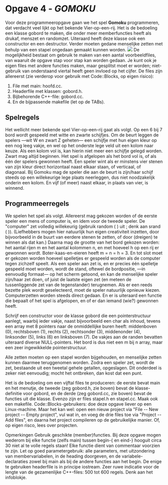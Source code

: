 <h1>Opgave 4 - <i>GOMOKU</i></h1>

Voor deze programmeeropgave gaan we het spel <b>Gomoku</b> programmeren, dat verdacht veel lijkt op het bekende Vier-op-een-rij. Het is de bedoeling een klasse gobord te maken, die onder meer memberfuncties heeft als drukaf, menszet en randomzet. Uiteraard heeft deze klasse ook een constructor en een destructor. Verder moeten gedane menselijke zetten met behulp van een stapel ongedaan gemaakt kunnen worden. 
<img src="LIACS_Assignments/images/GOMOKU.jpg" width="" height="">
De mogelijkheid bestaat om gebruik te maken van een aantal voorbeeldfiles, van waaruit de opgave stap voor stap kan worden gedaan. Je kunt ook je eigen files met andere functies maken, maar gesplitst moet er worden; niet-gebruik van onderstaand viertal heeft geen invloed op het cijfer. De files zijn allereerst (zie verderop voor gebruik met Code::Blocks, op eigen risico):

<ol><li>File met main: hoofd.cc.</li>
<li>Headerfile met klassen: gobord.h.</li> 
<li>Bijbehorende C++-file: gobord.cc. </li>
<li>En de bijpassende makefile (let op de TABs).</li></ol>


<h2>Spelregels</h2>

Het wellicht meer bekende spel Vier-op-een-rij gaat als volgt. Op een 6 bij 7 bord wordt gespeeld met witte en zwarte schijfjes. Om de beurt leggen de spelers —wit W en zwart Z geheten— een schijfje met hun eigen kleur op een nog leeg vakje, en wel op het onderste lege veld uit een kolom naar keuze. Als een kolom vol is, kan hierin niet meer een schijfje gelegd worden. Zwart mag altijd beginnen. Het spel is afgelopen als het bord vol is, of als één der spelers gewonnen heeft. Een speler wint als er minstens vier stenen van zijn kleur direct horizontaal naast elkaar staan, of verticaal, of diagonaal. Bij Gomoku mag de speler die aan de beurt is zijn/haar schijf steeds op een willekeurige lege plaats neerleggen, dus niet noodzakelijk onderin een kolom. En vijf (of meer) naast elkaar, in plaats van vier, is winnend.

<h2>Programmeerregels</h2>
We spelen het spel als volgt. Allereerst mag gekozen worden of de eerste speler een mens of computer is, en idem voor de tweede speler. De "computer" zet volledig willekeurig (gebruik random ( ) uit ; denk aan srand ( )). (Liefhebbers mogen hier natuurlijk hun eigen creativiteit inzetten, door bijvoorbeeld in de buurt van eerdere stenen te zetten, of door (dreigen) te winnen als dat kan.) Daarna mag de grootte van het bord gekozen worden: het aantal rijen m en het aantal kolommen n, en met hoeveel h op een rij er gewonnen wordt. Boter-kaas-en-eieren heeft m = n = h = 3. En tot slot moet er gekozen worden hoeveel spelletjes er gespeeld worden als de computer tegen zichzelf speelt. Als een speler aan zet is, en er precies één spelletje gespeeld moet worden, wordt de stand, oftewel de bordpositie, —in eenvoudig formaat— op het scherm getoond, en kan de menselijke speler zijn/haar zet doen, of juist de laatste eigen zet (en meteen de tussenliggende zet van de tegenstander) terugnemen. Als er een reeds bezette plek wordt geselecteerd, moet de speler natuurlijk opnieuw kiezen. Computerzetten worden steeds direct gedaan. En er is uiteraard een functie die bepaalt of het spel is afgelopen, en of er dan iemand (wie?) gewonnen heeft.

Schrijf een constructor voor de klasse gobord die een pointerstructuur aanlegt, waarbij ieder vakje, naast bijvoorbeeld een char als inhoud, tevens een array met 8 pointers naar de onmiddellijke buren heeft: middenboven (0), rechtsboven (1), rechts (2), rechtsonder (3), middenonder (4), linksonder (5), links (6) en linksboven (7). De vakjes aan de randen bevatten uiteraard diverse NULL-pointers. Het bord is dus niet een m bij n array, maar een zeer ingewikkelde pointerstructuur.

Alle zetten moeten op een stapel worden bijgehouden, en menselijke zetten kunnen daarmee teruggenomen worden. Zodra een speler zet, wordt de zet, bestaande uit een tweetal gehele getallen, opgeslagen. Dit onderdeel is zeker niet eenvoudig; mocht het ontbreken, dan kost dat een punt. 

Het is de bedoeling om een vijftal files te produceren: de eerste bevat main en het menutje, de tweede (zeg gobord.h, zie boven) bevat de klasse-definitie voor gobord, en de derde (zeg gobord.cc, zie boven) bevat de functies uit die klasse. Evenzo zijn er files stapel.h en stapel.cc. Maak ook een makefile. Code::Blocks-gebruikers: doe deze opgave liever op een Linux-machine. Maar het kan wel: open een nieuw project via "File -- New project -- Empty project", vul wat in, en voeg de drie files toe via "Project -- Add files", en daarna het project compileren op de gebruikelijke manier. Of, op eigen risco, lees over projecten.

Opmerkingen Gebruik geschikte (member)functies. Bij deze opgave mogen wederom bij elke functie (zelfs main) tussen begin-{ en eind-} hooguit circa 30 niet al te volle regels staan! Elke functie dient van commentaar voorzien te zijn. Let op goed parametergebruik: alle parameters, met uitzondering van membervariabelen, in de heading doorgeven, en de variabele-declaraties zowel bij main als bij de andere functies aan het begin. De enige te gebruiken headerfile is in principe iostream. Zeer ruwe indicatie voor de lengte van de gezamenlijke C++-files: 500 tot 600 regels. Denk aan het infoblokje.
